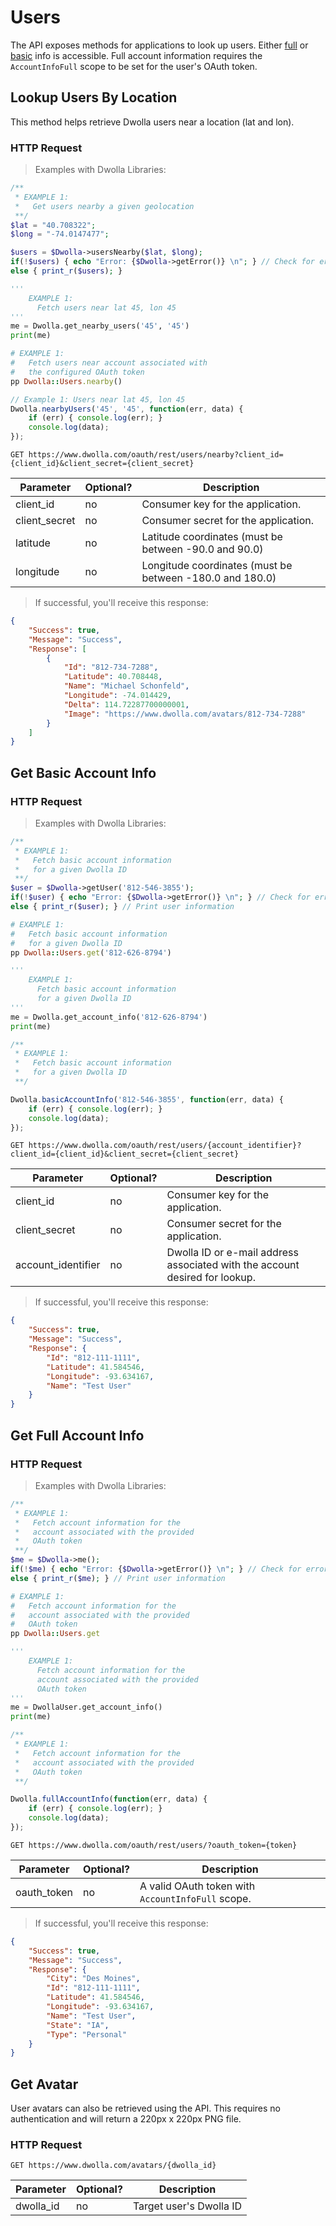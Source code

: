 # Users

The API exposes methods for applications to look up users. Either [full](#get-full-account-info) or [basic](#get-basic-account-info) info is accessible. Full account information requires the `AccountInfoFull` scope to be set for the user's OAuth token. 

## Lookup Users By Location

This method helps retrieve Dwolla users near a location (lat and lon).

### HTTP Request

> Examples with Dwolla Libraries:

```php
/**
 * EXAMPLE 1: 
 *   Get users nearby a given geolocation
 **/
$lat = "40.708322";
$long = "-74.0147477";

$users = $Dwolla->usersNearby($lat, $long);
if(!$users) { echo "Error: {$Dwolla->getError()} \n"; } // Check for errors
else { print_r($users); }
```
```python
'''
    EXAMPLE 1: 
      Fetch users near lat 45, lon 45
'''
me = Dwolla.get_nearby_users('45', '45')
print(me)
```
```ruby
# EXAMPLE 1: 
#   Fetch users near account associated with
#   the configured OAuth token
pp Dwolla::Users.nearby()
```
```js
// Example 1: Users near lat 45, lon 45
Dwolla.nearbyUsers('45', '45', function(err, data) {
    if (err) { console.log(err); }
    console.log(data);
});
```

`GET https://www.dwolla.com/oauth/rest/users/nearby?client_id={client_id}&client_secret={client_secret}`

| Parameter     | Optional? | Description                                              |
|---------------|-----------|----------------------------------------------------------|
| client_id     | no        | Consumer key for the application.                        |
| client_secret | no        | Consumer secret for the application.                     |
| latitude      | no        | Latitude coordinates (must be between -90.0 and 90.0)    |
| longitude     | no        | Longitude coordinates (must be between -180.0 and 180.0) |

> If successful, you'll receive this response:

```json
{
    "Success": true,
    "Message": "Success",
    "Response": [
        {
            "Id": "812-734-7288",
            "Latitude": 40.708448,
            "Name": "Michael Schonfeld",
            "Longitude": -74.014429,
            "Delta": 114.72287700000001,
            "Image": "https://www.dwolla.com/avatars/812-734-7288"
        }
    ]
}
```

## Get Basic Account Info

### HTTP Request

> Examples with Dwolla Libraries:

```php
/**
 * EXAMPLE 1: 
 *   Fetch basic account information
 *   for a given Dwolla ID
 **/
$user = $Dwolla->getUser('812-546-3855');
if(!$user) { echo "Error: {$Dwolla->getError()} \n"; } // Check for errors
else { print_r($user); } // Print user information
```
```ruby
# EXAMPLE 1: 
#   Fetch basic account information
#   for a given Dwolla ID
pp Dwolla::Users.get('812-626-8794')
```
```python
'''
    EXAMPLE 1: 
      Fetch basic account information
      for a given Dwolla ID
'''
me = Dwolla.get_account_info('812-626-8794')
print(me)
```
```js
/**
 * EXAMPLE 1: 
 *   Fetch basic account information
 *   for a given Dwolla ID
 **/

Dwolla.basicAccountInfo('812-546-3855', function(err, data) {
    if (err) { console.log(err); }
    console.log(data);
});
```

`GET https://www.dwolla.com/oauth/rest/users/{account_identifier}?client_id={client_id}&client_secret={client_secret}`

| Parameter          | Optional? | Description                                                                  |
|--------------------|-----------|------------------------------------------------------------------------------|
| client_id          | no        | Consumer key for the application.                                            |
| client_secret      | no        | Consumer secret for the application.                                         |
| account_identifier | no        | Dwolla ID or e-mail address associated with the account desired for lookup.  |

> If successful, you'll receive this response:

```json
{
    "Success": true,
    "Message": "Success",
    "Response": {
        "Id": "812-111-1111",
        "Latitude": 41.584546,
        "Longitude": -93.634167,
        "Name": "Test User"
    }
}
```

## Get Full Account Info

### HTTP Request

> Examples with Dwolla Libraries:

```php
/**
 * EXAMPLE 1: 
 *   Fetch account information for the
 *   account associated with the provided
 *   OAuth token
 **/
$me = $Dwolla->me();
if(!$me) { echo "Error: {$Dwolla->getError()} \n"; } // Check for errors
else { print_r($me); } // Print user information
```
```ruby
# EXAMPLE 1:
#   Fetch account information for the
#   account associated with the provided
#   OAuth token
pp Dwolla::Users.get
```
```python
'''
    EXAMPLE 1: 
      Fetch account information for the
      account associated with the provided
      OAuth token
'''
me = DwollaUser.get_account_info()
print(me)
```
```js
/**
 * EXAMPLE 1: 
 *   Fetch account information for the
 *   account associated with the provided
 *   OAuth token
 **/

Dwolla.fullAccountInfo(function(err, data) {
    if (err) { console.log(err); }
    console.log(data);
});
```

`GET https://www.dwolla.com/oauth/rest/users/?oauth_token={token}`

| Parameter   | Optional? | Description                                       |
|-------------|-----------|---------------------------------------------------|
| oauth_token | no        | A valid OAuth token with `AccountInfoFull` scope. |

> If successful, you'll receive this response:

```json
{
    "Success": true,
    "Message": "Success",
    "Response": {
        "City": "Des Moines",
        "Id": "812-111-1111",
        "Latitude": 41.584546,
        "Longitude": -93.634167,
        "Name": "Test User",
        "State": "IA",
        "Type": "Personal"
    }
}
```
## Get Avatar

User avatars can also be retrieved using the API. This requires no authentication and will return a 220px x 220px PNG file.

### HTTP Request

`GET https://www.dwolla.com/avatars/{dwolla_id}`

| Parameter   | Optional? | Description                                       |
|-------------|-----------|---------------------------------------------------|
| dwolla_id   | no        | Target user's Dwolla ID 						  |